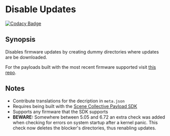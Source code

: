Disable Updates
===
[![Codacy Badge](https://app.codacy.com/project/badge/Grade/2c0a761494db4f3b8d038a765354ab4a)](https://www.codacy.com/gh/Scene-Collective/ps4-disable-updates/dashboard)

## Synopsis

Disables firmware updates by creating dummy directories where updates are be downloaded.

For the payloads built with the most recent firmware supported visit [this repo].

## Notes
- Contribute translations for the decription in `meta.json`
- Requires being built with the [Scene Collective Payload SDK]
- Supports any firmware that the SDK supports
- **BEWARE:** Somewhere between 5.05 and 6.72 an extra check was added when checking for errors on system startup after a kernel panic. This check now deletes the blocker's directories, thus renabling updates.

[//]: #
  [Scene Collective Payload SDK]: <https://github.com/Scene-Collective/ps4-payload-sdk>
  [this repo]: <https://github.com/Scene-Collective/ps4-payload-repo>

